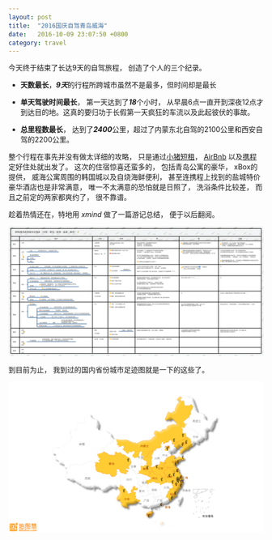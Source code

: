 ```yaml
---
layout: post
title:  "2016国庆自驾青岛威海"
date:   2016-10-09 23:07:50 +0800
category: travel
---
```


今天终于结束了长达9天的自驾旅程， 创造了个人的三个纪录。

* **天数最长**，***9天***的行程所跨城市虽然不是最多，但时间却是最长

* **单天驾驶时间最长**， 第一天达到了***18***个小时， 从早晨6点一直开到深夜12点才到达目的地。这真的要归功于长假第一天疯狂的车流以及此起彼伏的事故。

* **总里程数最长**， 达到了***2400***公里，超过了内蒙东北自驾的2100公里和西安自驾的2200公里。 

整个行程在事先并没有做太详细的攻略， 只是通过[小猪短租](http://www.xiaozhu.com/)， [AirBnb](http://www.airbnb.com) 以及[携程](http://www.ctrip.com/)定好住处就出发了。 这次的住宿惊喜还蛮多的， 包括青岛公寓的豪华， xBox的提供， 威海公寓周围的韩国城以及自烧海鲜便利， 甚至连携程上找到的盐城特价豪华酒店也是非常满意， 唯一不太满意的恐怕就是日照了， 洗浴条件比较差， 而且之前定的两家都爽约了， 很不靠谱。 

趁着热情还在，特地用 *xmind* 做了一篇游记总结， 便于以后翻阅。 

![总结图](./img/20161009-self-driving-summary.png)

到目前为止， 我到过的国内省份城市足迹图就是一下的这些了。 

![足迹图](/img/posts/travel-footprint.png)

